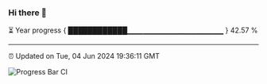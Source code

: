 ### Hi there 👋

⏳ Year progress { ████████████▁▁▁▁▁▁▁▁▁▁▁▁▁▁▁▁▁▁ } 42.57 %

---

⏰ Updated on Tue, 04 Jun 2024 19:36:11 GMT

![Progress Bar CI](https://github.com/IshwaranRudhara/GIT-ACTION/workflows/Progress%20Bar%20CI/badge.svg)
